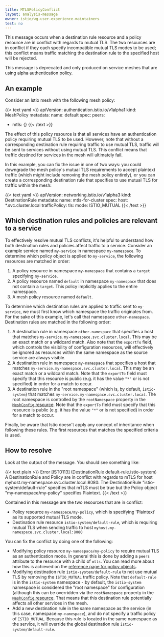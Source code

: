 ```yaml
---
title: MTLSPolicyConflict
layout: analysis-message
owner: istio/wg-user-experience-maintainers
test: no
---
```


This message occurs when a destination rule resource and a policy resource are
in conflict with regards to mutual TLS. The two resources are in conflict if they each
specify incompatible mutual TLS modes to be used; this conflict means traffic matching
the destination rule to the specified host will be rejected.

This message is deprecated and only produced on service meshes that are using alpha authentication policy.

## An example

Consider an Istio mesh with the following mesh policy:

{{< text yaml >}}
apiVersion: authentication.istio.io/v1alpha1
kind: MeshPolicy
metadata:
  name: default
spec:
  peers:
  - mtls: {}
{{< /text >}}

The effect of this policy resource is that all services have an authentication
policy requiring mutual TLS to be used. However, note that without a corresponding
destination rule requiring traffic to use mutual TLS, traffic will be sent to services
without using mutual TLS. This conflict means that traffic destined for services in
the mesh will ultimately fail.

In this example, you can fix the issue in one of two ways: you could downgrade
the mesh policy's mutual TLS requirements to accept plaintext traffic (which might include
removing the mesh policy entirely), or you can create a corresponding
destination rule that specifies to use mutual TLS for traffic within the mesh:

{{< text yaml >}}
apiVersion: networking.istio.io/v1alpha3
kind: DestinationRule
metadata:
  name: mtls-for-cluster
spec:
  host: *.svc.cluster.local
  trafficPolicy:
    tls:
      mode: ISTIO_MUTUAL
{{< /text >}}

## Which destination rules and policies are relevant to a service

To effectively resolve mutual TLS conflicts, it's helpful to understand how both
destination rules and policies affect traffic to a service. Consider an example
service named `my-service` in namespace `my-namespace`. To determine which
policy object is applied to `my-service`, the following resources are matched in
order:

1. A policy resource in namespace `my-namespace` that contains a `target`
   specifying `my-service`.
1. A policy resource named `default` in namespace `my-namespace` that does not
   contain a `target`. This policy implicitly applies to the entire namespace.
1. A mesh policy resource named `default`.

To determine which destination rules are applied to traffic sent to
`my-service`, we must first know which namespace the traffic originates from.
For the sake of this example, let's call that namespace `other-namespace`.
Destination rules are matched in the following order:

1. A destination rule in namespace `other-namespace` that specifies a host that
   matches `my-service.my-namespace.svc.cluster.local`. This may be an exact
   match or a wildcard match. Also note that the `exportTo` field, which
   controls the visibility of configuration resources, will effectively be
   ignored as resources within the same namespace as the source service are
   always visible.
1. A destination rule in namespace `my-namespace` that specifies a host that
   matches `my-service.my-namespace.svc.cluster.local`. This may be an exact
   match or a wildcard match. Note that the `exportTo` field must specify that
   this resource is public (e.g. it has the value `"*"` or is not specified) in
   order for a match to occur.
1. A destination rule in the "root namespace" (which is, by default,
   `istio-system`) that matches `my-service.my-namespace.svc.cluster.local`. The
   root namespace is controlled by the `rootNamespace` property in the
   [`MeshConfig` resource](/docs/reference/config/istio.mesh.v1alpha1/#MeshConfig).
   Note that the `exportTo` field must specify that this resource is public
   (e.g. it has the value `"*"` or is not specified) in order for a match to
   occur.

Finally, be aware that Istio doesn't apply any concept of inheritance when
following these rules. The first resources that matches the specified criteria
is used.

## How to resolve

Look at the output of the message. You should see something like:

{{< text plain >}}
Error [IST0113] (DestinationRule default-rule.istio-system) A DestinationRule
and Policy are in conflict with regards to mTLS for host
myhost.my-namespace.svc.cluster.local:8080. The DestinationRule
"istio-system/default-rule" specifies that mTLS must be true but the Policy
object "my-namespace/my-policy" specifies Plaintext.
{{< /text >}}

Contained in this message are the two resources that are in conflict:

* Policy resource `my-namespace/my-policy`, which is specifying 'Plaintext' as its
  supported mutual TLS mode.
* Destination rule resource `istio-system/default-rule`, which is requiring mutual TLS
  when sending traffic to host `myhost.my-namespace.svc.cluster.local:8080`

You can fix the conflict by doing one of the following:

* Modifying policy resource `my-namespace/my-policy` to require mutual TLS as an
  authentication mode. In general this is done by adding a `peers` attribute to
  the resource with a child of `mtls`. You can read more about how this is
  achieved on the [reference page for policy objects](https://archive.istio.io/1.4/docs/reference/config/security/istio.authentication.v1alpha1/#Policy).
* Modifying destination rule `istio-system/default-rule` to not use mutual TLS by
  removing the `ISTIO_MUTUAL` traffic policy. Note that `default-rule` is in the
  `istio-system` namespace - by default, the `istio-system` namespace is
  considered the "root namespace" for configuration (although this can be overridden via
  the `rootNamespace` property in the [`MeshConfig` resource](/docs/reference/config/istio.mesh.v1alpha1/#MeshConfig).
  That means that this destination rule potentially affects all other services
  in the mesh.
* Add a new destination rule in the same namespace as the service (in this case,
  namespace `my-namespace`), and do not specify a traffic policy of
  `ISTIO_MUTUAL`. Because this rule is located in the same namespace as the
  service, it will override the global destination rule `istio-system/default-rule`.
